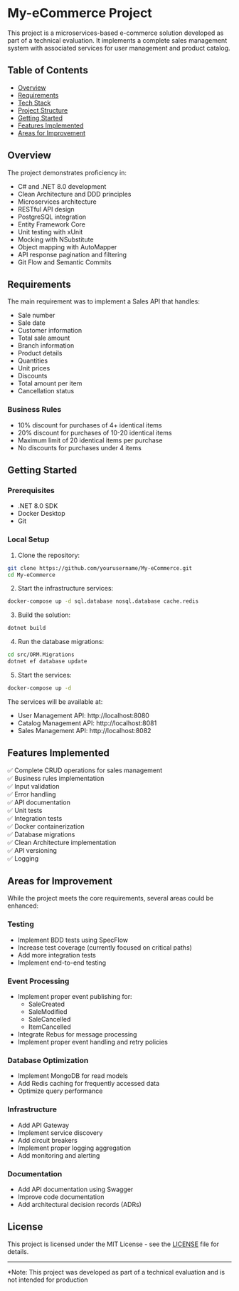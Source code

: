 # My-eCommerce Project

This project is a microservices-based e-commerce solution developed as part of a technical evaluation. It implements a complete sales management system with associated services for user management and product catalog.

## Table of Contents

- [Overview](#overview)
- [Requirements](#requirements)
- [Tech Stack](#tech-stack)
- [Project Structure](#project-structure)
- [Getting Started](#getting-started)
- [Features Implemented](#features-implemented)
- [Areas for Improvement](#areas-for-improvement)

## Overview

The project demonstrates proficiency in:

- C# and .NET 8.0 development
- Clean Architecture and DDD principles
- Microservices architecture
- RESTful API design
- PostgreSQL integration
- Entity Framework Core
- Unit testing with xUnit
- Mocking with NSubstitute
- Object mapping with AutoMapper
- API response pagination and filtering
- Git Flow and Semantic Commits

## Requirements

The main requirement was to implement a Sales API that handles:

- Sale number
- Sale date
- Customer information
- Total sale amount
- Branch information
- Product details
- Quantities
- Unit prices
- Discounts
- Total amount per item
- Cancellation status

### Business Rules

- 10% discount for purchases of 4+ identical items
- 20% discount for purchases of 10-20 identical items
- Maximum limit of 20 identical items per purchase
- No discounts for purchases under 4 items

## Getting Started

### Prerequisites

- .NET 8.0 SDK
- Docker Desktop
- Git

### Local Setup

1. Clone the repository:
```bash
git clone https://github.com/yourusername/My-eCommerce.git
cd My-eCommerce
```

2. Start the infrastructure services:
```bash
docker-compose up -d sql.database nosql.database cache.redis
```

3. Build the solution:
```bash
dotnet build
```

4. Run the database migrations:
```bash
cd src/ORM.Migrations
dotnet ef database update
```

5. Start the services:
```bash
docker-compose up -d
```

The services will be available at:
- User Management API: http://localhost:8080
- Catalog Management API: http://localhost:8081
- Sales Management API: http://localhost:8082

## Features Implemented

✅ Complete CRUD operations for sales management  
✅ Business rules implementation  
✅ Input validation  
✅ Error handling  
✅ API documentation  
✅ Unit tests  
✅ Integration tests  
✅ Docker containerization  
✅ Database migrations  
✅ Clean Architecture implementation  
✅ API versioning  
✅ Logging  

## Areas for Improvement

While the project meets the core requirements, several areas could be enhanced:

### Testing
- Implement BDD tests using SpecFlow
- Increase test coverage (currently focused on critical paths)
- Add more integration tests
- Implement end-to-end testing

### Event Processing
- Implement proper event publishing for:
  - SaleCreated
  - SaleModified
  - SaleCancelled
  - ItemCancelled
- Integrate Rebus for message processing
- Implement proper event handling and retry policies

### Database Optimization
- Implement MongoDB for read models
- Add Redis caching for frequently accessed data
- Optimize query performance

### Infrastructure
- Add API Gateway
- Implement service discovery
- Add circuit breakers
- Implement proper logging aggregation
- Add monitoring and alerting

### Documentation
- Add API documentation using Swagger
- Improve code documentation
- Add architectural decision records (ADRs)

## License

This project is licensed under the MIT License - see the [LICENSE](LICENSE) file for details.

---
*Note: This project was developed as part of a technical evaluation and is not intended for production